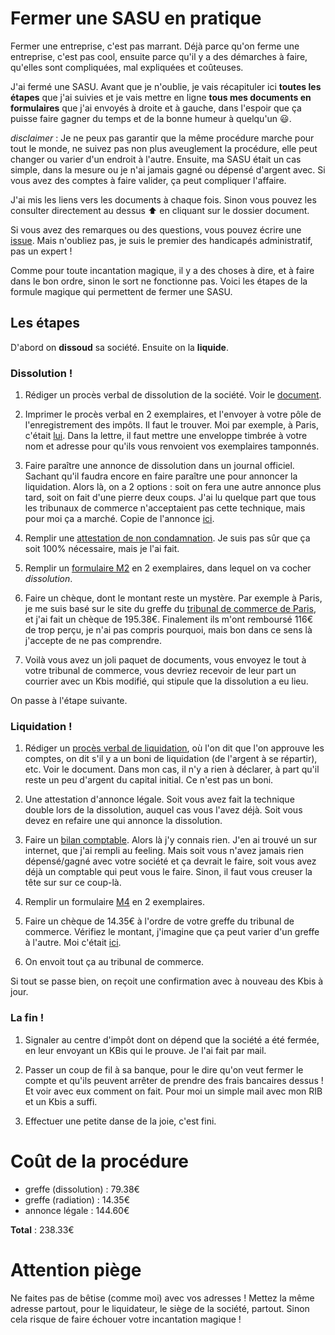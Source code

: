 # Fermer une SASU en pratique

Fermer une entreprise, c'est pas marrant. Déjà parce qu'on ferme une entreprise, c'est pas cool, ensuite parce qu'il y a des démarches à faire, qu'elles sont compliquées, mal expliquées et coûteuses.

J'ai fermé une SASU. Avant que je n'oublie, je vais récapituler ici **toutes les étapes** que j'ai suivies et je vais mettre en ligne **tous mes documents en formulaires** que j'ai envoyés à droite et à gauche, dans l'espoir que ça puisse faire gagner du temps et de la bonne humeur à quelqu'un :smiley:.

*disclaimer* : Je ne peux pas garantir que la même procédure marche pour tout le monde, ne suivez pas non plus aveuglement la procédure, elle peut changer ou varier d'un endroit à l'autre. Ensuite, ma SASU était un cas simple, dans la mesure ou je n'ai jamais gagné ou dépensé d'argent avec. Si vous avez des comptes à faire valider, ça peut compliquer l'affaire.

J'ai mis les liens vers les documents à chaque fois. Sinon vous pouvez les consulter directement au dessus :arrow_up: en cliquant sur le dossier document.

Si vous avez des remarques ou des questions, vous pouvez écrire une [issue](https://github.com/fchabouis/fermer-une-SASU/issues/new). Mais n'oubliez pas, je suis le premier des handicapés administratif, pas un expert !

Comme pour toute incantation magique, il y a des choses à dire, et à faire dans le bon ordre, sinon le sort ne fonctionne pas. Voici les étapes de la formule magique qui permettent de fermer une SASU.

## Les étapes

D'abord on **dissoud** sa société. Ensuite on la **liquide**.

### Dissolution !

1. Rédiger un procès verbal de dissolution de la société. Voir le [document](https://github.com/fchabouis/fermer-une-SASU/blob/master/documents/dissolution/PV%20de%20dissolution%20Ubikiwi.odt?raw=true).

2. Imprimer le procès verbal en 2 exemplaires, et l'envoyer à votre pôle de l'enregistrement des impôts. Il faut le trouver. Moi par exemple, à Paris, c'était [lui](https://demarchesadministratives.fr/pole-enregistrement/paris-6eme-arrondissement-75006). Dans la lettre, il faut mettre une enveloppe timbrée à votre nom et adresse pour qu'ils vous renvoient vos exemplaires tamponnés.

3. Faire paraître une annonce de dissolution dans un journal officiel. Sachant qu'il faudra encore en faire paraître une pour annoncer la liquidation. Alors là, on a 2 options : soit on fera une autre annonce plus tard, soit on fait d'une pierre deux coups. J'ai lu quelque part que tous les tribunaux de commerce n'acceptaient pas cette technique, mais pour moi ça a marché. Copie de l'annonce [ici](https://github.com/fchabouis/fermer-une-SASU/blob/master/documents/dissolution/attestation_00177697_lelegaliste.pdf).

4. Remplir une [attestation de non condamnation](https://github.com/fchabouis/fermer-une-SASU/blob/master/documents/dissolution/attestation%20non%20condamnation.pdf). Je suis pas sûr que ça soit 100% nécessaire, mais je l'ai fait.

5. Remplir un [formulaire M2](https://github.com/fchabouis/fermer-une-SASU/blob/master/documents/dissolution/Formulaire%20M2.pdf) en 2 exemplaires, dans lequel on va cocher _dissolution_.

6. Faire un chèque, dont le montant reste un mystère. Par exemple à Paris, je me suis basé sur le site du greffe du [tribunal de commerce de Paris](https://www.greffe-tc-paris.fr/procedure/dissolution_sas), et j'ai fait un chèque de 195.38€. Finalement ils m'ont remboursé 116€ de trop perçu, je n'ai pas compris pourquoi, mais bon dans ce sens là j'accepte de ne pas comprendre.

7. Voilà vous avez un joli paquet de documents, vous envoyez le tout à votre tribunal de commerce, vous devriez recevoir de leur part un courrier avec un Kbis modifié, qui stipule que la dissolution a eu lieu.

On passe à l'étape suivante.

### Liquidation !

1. Rédiger un [procès verbal de liquidation](https://github.com/fchabouis/fermer-une-SASU/blob/master/documents/liquidation/AG.odt?raw=true), où l'on dit que l'on approuve les comptes, on dit s'il y a un boni de liquidation (de l'argent à se répartir), etc. Voir le document. Dans mon cas, il n'y a rien à déclarer, à part qu'il reste un peu d'argent du capital initial. Ce n'est pas un boni.

2. Une attestation d'annonce légale. Soit vous avez fait la technique double lors de la dissolution, auquel cas vous l'avez déjà. Soit vous devez en refaire une qui annonce la dissolution.

3. Faire un [bilan comptable](https://github.com/fchabouis/fermer-une-SASU/blob/master/documents/liquidation/bilan-comptable.xls?raw=true). Alors là j'y connais rien. J'en ai trouvé un sur internet, que j'ai rempli au feeling. Mais soit vous n'avez jamais rien dépensé/gagné avec votre société et ça devrait le faire, soit vous avez déjà un comptable qui peut vous le faire. Sinon, il faut vous creuser la tête sur sur ce coup-là.

4. Remplir un formulaire [M4](https://github.com/fchabouis/fermer-une-SASU/blob/master/documents/liquidation/cerfa_11685-02-rempli.pdf) en 2 exemplaires.

5. Faire un chèque de 14.35€ à l'ordre de votre greffe du tribunal de commerce. Vérifiez le montant, j'imagine que ça peut varier d'un greffe à l'autre. Moi c'était [ici](https://www.infogreffe.fr/radiation/declaration-entreprise-personne-morale.html).

6. On envoit tout ça au tribunal de commerce.

Si tout se passe bien, on reçoit une confirmation avec à nouveau des Kbis à jour.

### La fin !

1. Signaler au centre d'impôt dont on dépend que la société a été fermée, en leur envoyant un KBis qui le prouve. Je l'ai fait par mail.

2. Passer un coup de fil à sa banque, pour le dire qu'on veut fermer le compte et qu'ils peuvent arrêter de prendre des frais bancaires dessus ! Et voir avec eux comment on fait. Pour moi un simple mail avec mon RIB et un Kbis a suffi.

3. Effectuer une petite danse de la joie, c'est fini.

# Coût de la procédure

- greffe (dissolution) : 79.38€
- greffe (radiation) : 14.35€
- annonce légale : 144.60€

**Total** : 238.33€

# Attention piège

Ne faites pas de bêtise (comme moi) avec vos adresses ! Mettez la même adresse partout, pour le liquidateur, le siège de la société, partout. Sinon cela risque de faire échouer votre incantation magique !
